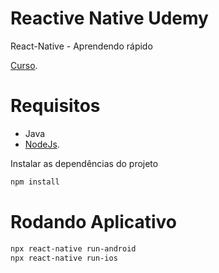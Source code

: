 # Reactive Native Udemy
React-Native - Aprendendo rápido

[Curso](https://www.udemy.com/course/react-native-aprendendo-rapido/).

# Requisitos
- Java
- [NodeJs](https://nodejs.org/en/).

Instalar as dependências do projeto
```sh
npm install
```


# Rodando Aplicativo
```sh
npx react-native run-android
npx react-native run-ios
```
